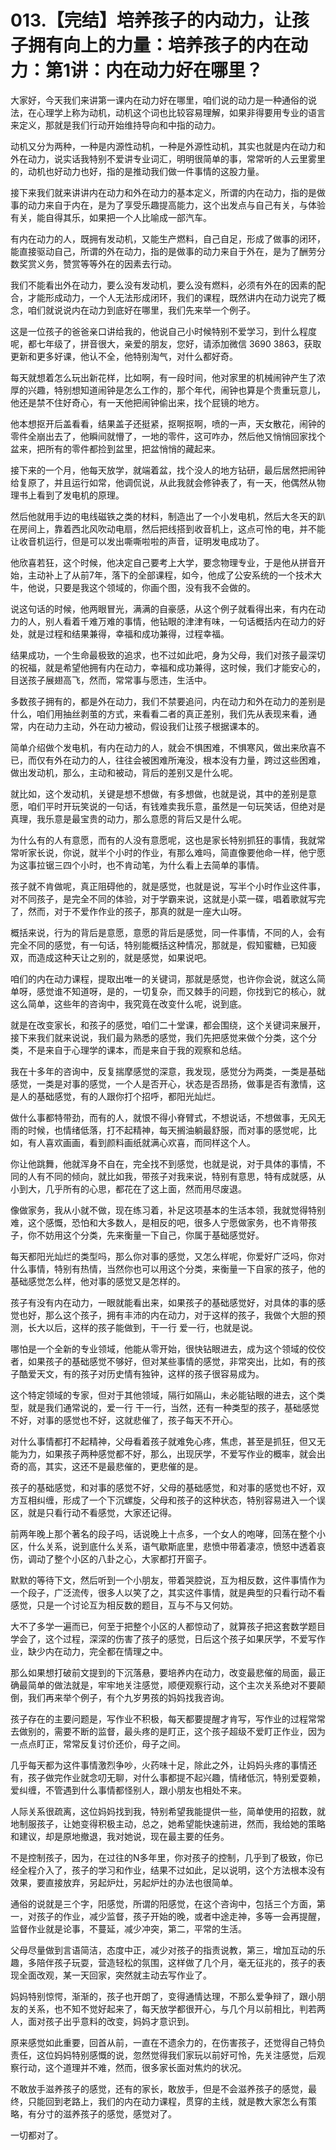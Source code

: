 # 013.【完结】培养孩子的内动力，让孩子拥有向上的力量：培养孩子的内在动力：第1讲：内在动力好在哪里？

大家好，今天我们来讲第一课内在动力好在哪里，咱们说的动力是一种通俗的说法，在心理学上称为动机，动机这个词也比较容易理解，如果非得要用专业的语言来定义，那就是我们行动开始维持导向和中指的动力。

动机又分为两种，一种是内源性动机，一种是外源性动机，其实也就是内在动力和外在动力，说实话我特别不爱讲专业词汇，明明很简单的事，常常听的人云里雾里的，动机也好动力也好，指的是推动我们做一件事情的这股力量。

接下来我们就来讲讲内在动力和外在动力的基本定义，所谓的内在动力，指的是做事的动力来自于内在，是为了享受乐趣提高能力，这个出发点与自己有关，与体验有关，能自得其乐，如果把一个人比喻成一部汽车。

有内在动力的人，既拥有发动机，又能生产燃料，自己自足，形成了做事的闭环，能直接驱动自己，所谓的外在动力，指的是做事的动力来自于外在，是为了酬劳分数奖赏义务，赞赏等等外在的因素去行动。

我们不能看出外在动力，要么没有发动机，要么没有燃料，必须有外在的因素的配合，才能形成动力，一个人无法形成闭环，我们的课程，既然讲内在动力说完了概念，咱们就说说内在动力到底好在哪里，我们先来举一个例子。

这是一位孩子的爸爸亲口讲给我的，他说自己小时候特别不爱学习，到什么程度呢，都七年级了，拼音很大，亲爱的朋友，您好，请添加微信 3690 3863，获取更新和更多好课，他认不全，他特别淘气，对什么都好奇。

每天就想着怎么玩出新花样，比如啊，有一段时间，他对家里的机械闹钟产生了浓厚的兴趣，特别想知道闹钟是怎么工作的，那个年代，闹钟也算是个贵重玩意儿，他还是禁不住好奇心，有一天他把闹钟偷出来，找个屁镜的地方。

他本想抠开后盖看看，结果盖子还挺紧，抠啊抠啊，喷的一声，天女散花，闹钟的零件全崩出去了，他瞬间就懵了，一地的零件，这可咋办，然后他又悄悄回家找个盆来，把所有的零件都捡到盆里，把盆悄悄的藏起来。

接下来的一个月，他每天放学，就端着盆，找个没人的地方钻研，最后居然把闹钟给复原了，并且运行如常，他调侃说，从此我就会修钟表了，有一天，他偶然从物理书上看到了发电机的原理。

然后他就用手边的电线磁铁之类的材料，制造出了一个小发电机，然后大冬天的趴在房间上，靠着西北风吹动电扇，然后把线搭到收音机上，这点可怜的电，并不能让收音机运行，但是可以发出嘶嘶啦啦的声音，证明发电成功了。

他欣喜若狂，这个时候，他决定自己要考上大学，要念物理专业，于是他从拼音开始，主动补上了从前7年，落下的全部课程，如今，他成了公安系统的一个技术大牛，他说，只要是我这个领域的，你画个图，没有我不会做的。

说这句话的时候，他两眼冒光，满满的自豪感，从这个例子就看得出来，有内在动力的人，别人看着千难万难的事情，他钻眼的津津有味，一句话概括内在动力的好处，就是过程和结果兼得，幸福和成功兼得，过程幸福。

结果成功，一个生命最极致的追求，也不过如此吧，身为父母，我们对孩子最深切的祝福，就是希望他拥有内在动力，幸福和成功兼得，这时候，我们才能安心的，目送孩子展翅高飞，然而，常常事与愿违，生活中。

多数孩子拥有的，都是外在动力，我们不禁要追问，内在动力和外在动力的差别是什么，咱们用抽丝剥茧的方式，来看看二者的真正差别，我们先从表现来看，通常，内在动力主动，外在动力被动，假设我们让孩子根据课本的。

简单介绍做个发电机，有内在动力的人，就会不惧困难，不惧寒风，做出来欣喜不已，而仅有外在动力的人，往往会被困难所淹没，根本没有力量，跨过这些困难，做出发动机，那么，主动和被动，背后的差别又是什么呢。

就比如，这个发动机，关键是想不想做，有多想做，也就是说，其中的差别是意愿，咱们平时开玩笑说的一句话，有钱难卖我乐意，虽然是一句玩笑话，但绝对是真理，我乐意是最宝贵的动力，那么意愿的背后又是什么呢。

为什么有的人有意愿，而有的人没有意愿呢，这也是家长特别抓狂的事情，我就常常听家长说，你说，就半个小时的作业，有那么难吗，简直像要他命一样，他宁愿为这事拉锯三四个小时，也不肯动笔，为什么看上去简单的事情。

孩子就不肯做呢，真正阻碍他的，就是感觉，也就是说，写半个小时作业这件事，对不同孩子，是完全不同的体验，对于学霸来说，这就是小菜一碟，唱着歌就写完了，然而，对于不爱作作业的孩子，那真的就是一座大山呀。

概括来说，行为的背后是意愿，意愿的背后是感觉，同一件事情，不同的人，会有完全不同的感觉，有一句话，特别能概括这种情况，那就是，假知蜜糖，已知疲双，而造成这种天让之别的，就是感觉，如果说吧。

咱们的内在动力课程，提取出唯一的关键词，那就是感觉，也许你会说，就这么简单呀，感觉谁不知道呀，是的，一切复杂，而又棘手的问题，你找到它的核心，就这么简单，这些年的咨询中，我究竟在改变什么呢，说到底。

就是在改变家长，和孩子的感觉，咱们二十堂课，都会围绕，这个关键词来展开，接下来我们就来说说，我们最为熟悉的感觉，我们先把感觉来做个分类，这个分类，不是来自于心理学的课本，而是来自于我的观察和总结。

我在十多年的咨询中，反复揣摩感觉的深意，我发现，感觉分为两类，一类是基础感觉，一类是对事的感觉，一个人是否开心，状态是否昂扬，做事是否有激情，这是人的基础感觉，有的人跟你打个招呼，都阳光灿烂。

做什么事都特带劲，而有的人，就恨不得小脊臂式，不想说话，不想做事，无风无雨的时候，也情绪低落，打不起精神，每天搁油躺最舒服，而对事的感觉呢，比如，有人喜欢画画，看到颜料画纸就满心欢喜，而同样这个人。

你让他跳舞，他就浑身不自在，完全找不到感觉，也就是说，对于具体的事情，不同的人有不同的倾向，就比如我，带孩子对我来说，特别有意思，特有成就感，从小到大，几乎所有的心思，都花在了这上面，然而用尽废退。

像做家务，我从小就不做，现在练习着，补足这项基本的生活本领，我就觉得特别难，这个感慨，恐怕和大多数人，是相反的吧，很多人宁愿做家务，也不肯带孩子，你不妨用这个分类，先来衡量一下自己，你属于基础感觉好。

每天都阳光灿烂的类型吗，那么你对事的感觉，又怎么样呢，你爱好广泛吗，你对什么事情，特别有热情，当然你也可以用这个分类，来衡量一下自家的孩子，他的基础感觉怎么样，他对事的感觉又是怎样的。

孩子有没有内在动力，一眼就能看出来，如果孩子的基础感觉好，对具体的事的感觉也好，那么这个孩子，拥有丰沛的内在动力，对于这样的孩子，我做个大胆的预测，长大以后，这样的孩子能做到，干一行 爱一行，也就是说。

哪怕是一个全新的专业领域，他能从零开始，很快钻眼进去，成为这个领域的佼佼者，如果孩子的基础感觉不够好，但对某些事情的感觉，非常突出，比如，有的孩子酷爱天文，有的孩子对历史情有独钟，这样的孩子很容易成为。

这个特定领域的专家，但对于其他领域，隔行如隔山，未必能钻眼的进去，这个类型，就是我们通常说的，爱一行 干一行，当然，还有一种类型的孩子，基础感觉不好，对事的感觉也不好，这就悲催了，孩子每天不开心。

对什么事情都打不起精神，父母看着孩子就难免心疼，焦虑，甚至是抓狂，但又无能为力，如果孩子两种感觉都不好，那么，出现厌学，不爱写作业的概率，就会出奇的高，其实，这还不是最悲催的，更悲催的是。

孩子的基础感觉，和对事的感觉不好，父母的基础感觉，和对事的感觉也不好，双方互相纠缠，形成了一个下沉螺旋，父母和孩子的这种状态，特别容易进入一个误区，就是只看行动不看感觉，大家还记得。

前两年晚上那个著名的段子吗，话说晚上十点多，一个女人的咆哮，回荡在整个小区，什么关系，说到底什么关系，语气歇斯底里，悲愤中带着凄凉，愤怒中透着哀伤，调动了整个小区的八卦之心，大家都打开窗子。

默默的等待下文，然后听到一个小朋友，带着哭腔说，互为相反数，这件事情作为一个段子，广泛流传，很多人以笑了之，其实这件事情，就是典型的只看行动不看感觉，只是一个讨论互为相反数的题目，互与不与又何妨。

大不了多学一遍而已，何至于把整个小区的人都惊动了，就算孩子把这套数学题目学会了，这个过程，深深的伤害了孩子的感觉，日后这个孩子如果厌学，不爱写作业，缺少内在动力，完全都在情理之中。

那么如果想打破前文提到的下沉落悬，要培养内在动力，改变最悲催的局面，最正确最简单的做法就是，牢牢地关注感觉，顺便观察行动，这个主次关系绝对不要颠倒，我们再来举个例子，有个九岁男孩的妈妈找我咨询。

孩子存在的主要问题是，写作业不积极，每天都要提醒才肯写，写作业的过程常常去做别的，需要不断的监督，最头疼的是盯正，这个孩子超级不爱盯正作业，因为一点点盯正，常常反复讨价还价，母子之间。

几乎每天都为这件事情激烈争吵，火药味十足，除此之外，让妈妈头疼的事情还有，孩子做完作业就念叨无聊，对什么事都提不起兴趣，情绪低沉，特别爱耍赖，爱纠缠，不管遇到什么事情都怪别人，跟小朋友也相处不来。

人际关系很疏离，这位妈妈找到我，特别希望我能提供一些，简单使用的招数，就地制服孩子，让她变得积极主动，总之，她希望能快速前进，然而，我给她的策略和建议，却是原地撤退，我对她说，现在最主要的任务。

不是控制孩子，因为，在过往的N多年里，你对孩子的控制，几乎到了极致，你已经全程介入了，孩子的学习和作业，结果不过如此，足以说明，这个方法根本没有效果，要直接放弃，另起炉灶，另起炉灶的办法也很简单。

通俗的说就是三个字，阳感觉，所谓的阳感觉，在这个咨询中，包括三个方面，第一，对孩子的作业，减少监督，孩子开始的晚，或者中途走神，多等一会再提醒，监督作业就是论事，不蔓延，减少冲突，第二，平常的生活。

父母尽量做到言语简洁，态度中正，减少对孩子的指责说教，第三，增加互动的乐趣，多陪伴孩子玩耍，营造轻松的氛围，这样做了几个月，毫无征兆的，孩子的表现全面改观，某一天回家，突然就主动去写作业了。

妈妈特别惊愕，渐渐的，孩子也开朗了，变得通情达理，不那么爱争辩了，跟小朋友的关系，也不知不觉好起来了，每天放学都很开心，与几个月以前相比，判若两人，面对孩子出乎意料的改变，妈妈才意识到。

原来感觉如此重要，回首从前，一直在不遗余力的，在伤害孩子，还觉得自己特负责任，这位妈妈特别感慨的说，忽然觉得我们家玩以前好可怜，先关注感觉，后观察行动，这个道理并不难，然而，很多家长面对焦灼的状况。

不敢放手滋养孩子的感觉，还有的家长，敢放手，但是不会滋养孩子的感觉，最终，只能回到老路上，我们的内在动力课程，贯穿的主线，就是教大家怎么有策略，有分寸的滋养孩子的感觉，感觉对了。

一切都对了。